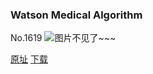 ### Watson Medical Algorithm
No.1619
![图片不见了~~~](https://imgs.xkcd.com/comics/watson_medical_algorithm.png)

[原址](https://xkcd.com//1619) [下载](https://imgs.xkcd.com/comics/watson_medical_algorithm.png)


